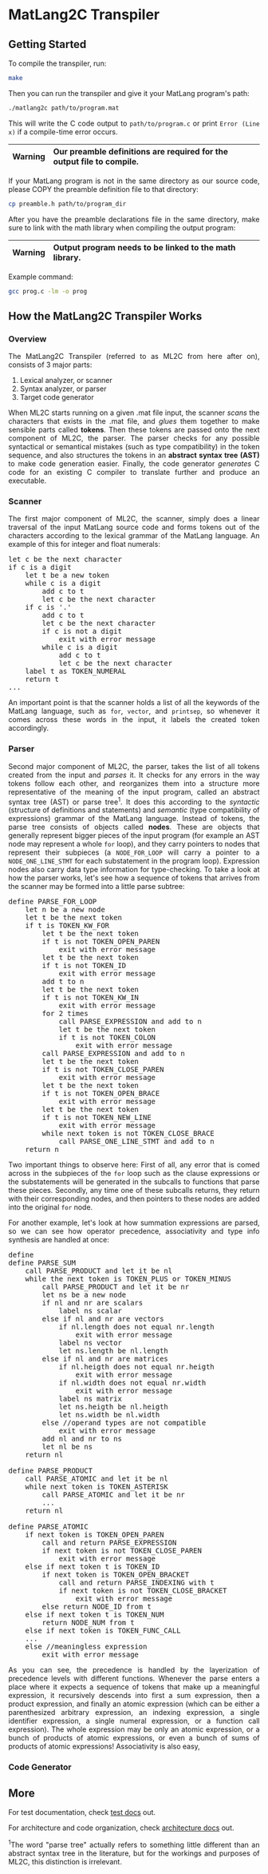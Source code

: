 <div style="text-align: justify">

# MatLang2C Transpiler

## Getting Started

To compile the transpiler, run:

```bash
make
```

Then you can run the transpiler and give it your MatLang program's path:

```bash
./matlang2c path/to/program.mat
```

This will write the C code output to `path/to/program.c` or print `Error (Line x)` if a compile-time error occurs.

| Warning | Our preamble definitions are required for the output file to compile. |
| ------- | :-------------------------------------------------------------------- |

If your MatLang program is not in the same directory as our source code, please COPY the preamble definition file to that directory:

```bash
cp preamble.h path/to/program_dir
```

After you have the preamble declarations file in the same directory, make sure to link with the math library when compiling the output program:

| Warning | Output program needs to be linked to the math library. |
| ------- | :----------------------------------------------------- |

Example command:

```bash
gcc prog.c -lm -o prog
```

## How the MatLang2C Transpiler Works

### Overview

The MatLang2C Transpiler (referred to as ML2C from here after on), consists of 3 major parts:

1. Lexical analyzer, or scanner
2. Syntax analyzer, or parser
3. Target code generator

When ML2C starts running on a given .mat file input, the scanner _scans_ the characters that exists in the .mat file, and _glues_ them together to make sensible parts called **tokens**. Then these tokens are passed onto the next component of ML2C, the parser. The parser checks for any possible syntactical or semantical mistakes (such as type compatibility) in the token sequence, and also structures the tokens in an **abstract syntax tree (AST)** to make code generation easier. Finally, the code generator _generates_ C code for an existing C compiler to translate further and produce an executable.

### Scanner

The first major component of ML2C, the scanner, simply does a linear traversal of the input MatLang source code and forms tokens out of the characters according to the lexical grammar of the MatLang language. An example of this for integer and float numerals:

<pre>
let c be the next character
if c is a digit
    let t be a new token
    while c is a digit
        add c to t
        let c be the next character
    if c is '.'
        add c to t
        let c be the next character
        if c is not a digit
            exit with error message
        while c is a digit
            add c to t
            let c be the next character
    label t as TOKEN_NUMERAL
    return t
...
</pre>

An important point is that the scanner holds a list of all the keywords of the MatLang language, such as `for`, `vector`, and `printsep`, so whenever it comes across these words in the input, it labels the created token accordingly.

### Parser

Second major component of ML2C, the parser, takes the list of all tokens created from the input and _parses_ it. It checks for any errors in the way tokens follow each other, and reorganizes them into a structure more representative of the meaning of the input program, called an abstract syntax tree (AST) or parse tree<sup>1</sup>. It does this according to the _syntactic_ (structure of definitions and statements) and _semantic_ (type compatibility of expressions) grammar of the MatLang language. Instead of tokens, the parse tree consists of objects called **nodes**. These are objects that generally represent bigger pieces of the input program (for example an AST node may represent a whole `for` loop), and they carry pointers to nodes that represent their subpieces (a `NODE_FOR_LOOP` will carry a pointer to a `NODE_ONE_LINE_STMT` for each substatement in the program loop). Expression nodes also carry data type information for type-checking. To take a look at how the parser works, let's see how a sequence of tokens that arrives from the scanner may be formed into a little parse subtree:

<pre>
define PARSE_FOR_LOOP
    let n be a new node
    let t be the next token
    if t is TOKEN_KW_FOR
        let t be the next token
        if t is not TOKEN_OPEN_PAREN
            exit with error message
        let t be the next token
        if t is not TOKEN_ID
            exit with error message
        add t to n
        let t be the next token
        if t is not TOKEN_KW_IN
            exit with error message
        for 2 times
            call PARSE_EXPRESSION and add to n
            let t be the next token
            if t is not TOKEN_COLON
                exit with error message
        call PARSE_EXPRESSION and add to n
        let t be the next token
        if t is not TOKEN_CLOSE_PAREN
            exit with error message
        let t be the next token
        if t is not TOKEN_OPEN_BRACE
            exit with error message
        let t be the next token
        if t is not TOKEN_NEW_LINE
            exit with error message
        while next token is not TOKEN_CLOSE_BRACE
            call PARSE_ONE_LINE_STMT and add to n
    return n
</pre>

Two important things to observe here: First of all, any error that is comed across in the subpieces of the `for` loop such as the clause expressions or the substatements will be generated in the subcalls to functions that parse these pieces. Secondly, any time one of these subcalls returns, they return with their corresponding nodes, and then pointers to these nodes are added into the original `for` node.

For another example, let's look at how summation expressions are parsed, so we can see how operator precedence, associativity and type info synthesis are handled at once:

<pre>
define 
define PARSE_SUM
    call PARSE_PRODUCT and let it be nl
    while the next token is TOKEN_PLUS or TOKEN_MINUS
        call PARSE_PRODUCT and let it be nr
        let ns be a new node
        if nl and nr are scalars
            label ns scalar
        else if nl and nr are vectors
            if nl.length does not equal nr.length
                exit with error message
            label ns vector
            let ns.length be nl.length
        else if nl and nr are matrices
            if nl.heigth does not equal nr.heigth
                exit with error message
            if nl.width does not equal nr.width
                exit with error message
            label ns matrix
            let ns.heigth be nl.heigth
            let ns.width be nl.width
        else //operand types are not compatible
            exit with error message
        add nl and nr to ns
        let nl be ns
    return nl

define PARSE_PRODUCT
    call PARSE_ATOMIC and let it be nl
    while next token is TOKEN_ASTERISK
        call PARSE_ATOMIC and let it be nr
        ...
    return nl

define PARSE_ATOMIC
    if next token is TOKEN_OPEN_PAREN
        call and return PARSE_EXPRESSION
        if next token is not TOKEN_CLOSE_PAREN
            exit with error message
    else if next token t is TOKEN_ID
        if next token is TOKEN_OPEN_BRACKET
            call and return PARSE_INDEXING with t
            if next token is not TOKEN_CLOSE_BRACKET
                exit with error message
        else return NODE_ID from t
    else if next token t is TOKEN_NUM
        return NODE_NUM from t
    else if next token is TOKEN_FUNC_CALL
    ...
    else //meaningless expression
        exit with error message
</pre>

As you can see, the precedence is handled by the layerization of precedence levels with different functions. Whenever the parse enters a place where it expects a sequence of tokens that make up a meaningful expression, it recursively descends into first a sum expression, then a product expression, and finally an atomic expression (which can be either a parenthesized arbitrary expression, an indexing expression, a single identifier expression, a single numeral expression, or a function call expression). The whole expression may be only an atomic expression, or a bunch of products of atomic expressions, or even a bunch of sums of products of atomic expressions! Associativity is also easy,

### Code Generator

## More

For test documentation, check [test docs](tests/README.md) out.

For architecture and code organization, check [architecture docs](ARCHITECTURE.md) out.

<sup>1</sup>The word "parse tree" actually refers to something little different than an abstract syntax tree in the literature, but for the workings and purposes of ML2C, this distinction is irrelevant.

</div>
